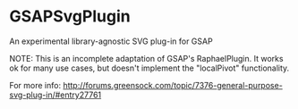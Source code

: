 GSAPSvgPlugin
=============

An experimental library-agnostic SVG plug-in for GSAP

NOTE: This is an incomplete adaptation of GSAP's RaphaelPlugin. It works ok for many use cases, but doesn't implement the "localPivot" functionality.

For more info: http://forums.greensock.com/topic/7376-general-purpose-svg-plug-in/#entry27761
